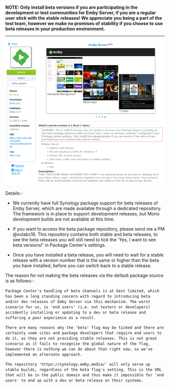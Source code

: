 __NOTE: Only install beta versions if you are participating in the development or test communities for Emby Server, if you are a regular user stick with the stable releases! We appreciate you being a part of the test team, however we make no promises of stability if you choose to use beta releases in your production environment.__

--------

![Synology: Accessing Beta and Development Releases](images/synology/Synology-Accessing-Beta-and-Development-Releases-Masthead.png "Synology: Accessing Beta and Development Releases")

Details:-

* We currently have full Synology package support for beta releases of Emby Server, which are made available through a dedicated repository. The framework is in place to support development releases, but Mono development builds are not available at this time.

* If you want to access the beta package repository, please send me a PM @solabc16. This repository contains both stable and beta releases, to see the beta releases you will still need to tick the 'Yes, I want to see beta versions!' in Package Center's settings.

* Once you have installed a beta release, you will need to wait for a stable release with a version number that is the same or higher than the beta you have installed, before you can switch back to a stable release.

The reason for not making the beta releases via the default package source is as follows:-

`Package Center's handling of beta channels is at best limited, which has been a long standing concern with regard to introducing beta and/or dev releases of Emby Server via this mechanism. The worst scenario for us, is 'end users' (i.e. not testers or developers) accidently installing or updating to a dev or beta release and suffering a poor experience as a result.`
 
`There are many reasons why the 'beta' flag may be ticked and there are certainly some sites and package developers that require end users to do it, as they are not providing stable releases. This is not great scenario as it fails to recognise the global nature of the flag, however there is nothing we can do about that right now, so we've implemented an alternate approach.`
 
`The repository 'https://synology.emby.media/' will only serve up stable builds, regardless of the beta flag's setting. This is the URL that will be in the public domain and thus make it impossible for 'end users' to end up with a dev or beta release on their systems.`
